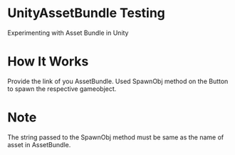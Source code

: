 # UnityAssetBundle Testing
Experimenting with Asset Bundle in Unity

# How It Works
Provide the link of you AssetBundle.
Used SpawnObj method on the Button to spawn the respective gameobject.

# Note
The string passed to the SpawnObj method must be same as the name of asset in AssetBundle.

